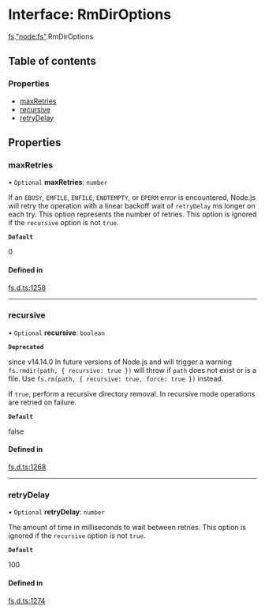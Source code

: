 # Interface: RmDirOptions

[fs](../modules/fs.md).["node:fs"](../modules/fs._node_fs_.md).RmDirOptions

## Table of contents

### Properties

- [maxRetries](fs._node_fs_.RmDirOptions.md#maxretries)
- [recursive](fs._node_fs_.RmDirOptions.md#recursive)
- [retryDelay](fs._node_fs_.RmDirOptions.md#retrydelay)

## Properties

### maxRetries

• `Optional` **maxRetries**: `number`

If an `EBUSY`, `EMFILE`, `ENFILE`, `ENOTEMPTY`, or
`EPERM` error is encountered, Node.js will retry the operation with a linear
backoff wait of `retryDelay` ms longer on each try. This option represents the
number of retries. This option is ignored if the `recursive` option is not
`true`.

**`Default`**

0

#### Defined in

[fs.d.ts:1258](https://github.com/goodcodedev/bun-types/blob/8bd1b3a/fs.d.ts#L1258)

___

### recursive

• `Optional` **recursive**: `boolean`

**`Deprecated`**

since v14.14.0 In future versions of Node.js and will trigger a warning
`fs.rmdir(path, { recursive: true })` will throw if `path` does not exist or is a file.
Use `fs.rm(path, { recursive: true, force: true })` instead.

If `true`, perform a recursive directory removal. In
recursive mode operations are retried on failure.

**`Default`**

false

#### Defined in

[fs.d.ts:1268](https://github.com/goodcodedev/bun-types/blob/8bd1b3a/fs.d.ts#L1268)

___

### retryDelay

• `Optional` **retryDelay**: `number`

The amount of time in milliseconds to wait between retries.
This option is ignored if the `recursive` option is not `true`.

**`Default`**

100

#### Defined in

[fs.d.ts:1274](https://github.com/goodcodedev/bun-types/blob/8bd1b3a/fs.d.ts#L1274)
